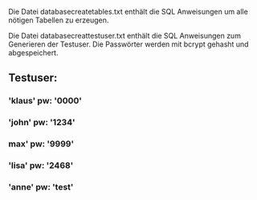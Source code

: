 Die Datei databasecreatetables.txt enthält die SQL Anweisungen um alle nötigen Tabellen zu erzeugen.

Die Datei databasecreattestuser.txt enthält die SQL Anweisungen zum Generieren der Testuser.
Die Passwörter werden mit bcrypt gehasht und abgespeichert.

## Testuser:
### 'klaus' pw: '0000'
### 'john' pw: '1234'
### max' pw: '9999'     
### 'lisa' pw: '2468'
### 'anne' pw: 'test'
